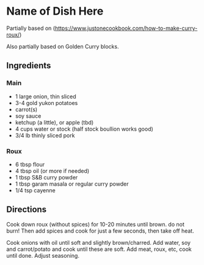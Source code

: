 # Name of Dish Here
Partially based on (https://www.justonecookbook.com/how-to-make-curry-roux/)  

Also partially based on Golden Curry blocks.

## Ingredients
### Main
- 1 large onion, thin sliced
- 3-4 gold yukon potatoes
- carrot(s)
- soy sauce
- ketchup (a little), or apple (tbd)
- 4 cups water or stock (half stock boullion works good)
- 3/4 lb thinly sliced pork
### Roux
- 6 tbsp flour
- 4 tbsp oil (or more if needed)
- 1 tbsp S&B curry powder
- 1 tbsp garam masala or regular curry powder
- 1/4 tsp cayenne



## Directions
Cook down roux (without spices) for 10-20 minutes until brown. do not burn! Then add spices and cook for just a few seconds, then take off heat.

Cook onions with oil until soft and slightly brown/charred. Add water, soy and carrot/potato and cook until these are soft. Add meat, roux, etc, cook until done. Adjust seasoning.
